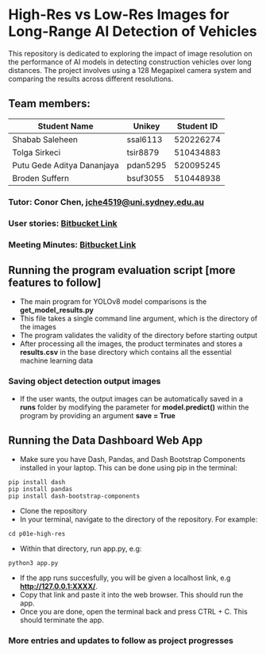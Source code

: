 # High-Res vs Low-Res Images for Long-Range AI Detection of Vehicles

This repository is dedicated to exploring the impact of image resolution on the performance of AI models in detecting construction vehicles over long distances. The project involves using a 128 Megapixel camera system and comparing the results across different resolutions.

## Team members:

| Student Name                          | Unikey   | Student ID  |
|---------------------------------------|----------|-------------|
| Shabab Saleheen                       | ssal6113 | 520226274   |
| Tolga Sirkeci                        | tsir8879 | 510434883   |
| Putu Gede Aditya Dananjaya          | pdan5295 | 520095245   |
| Broden Suffern                       | bsuf3055 | 510448938   |

### Tutor: Conor Chen, jche4519@uni.sydney.edu.au

### User stories: [Bitbucket Link](https://bitbucket.org/comp3888_m10_3_/capstone_project/src/main/docs/user-stories/user-stories.md)

### Meeting Minutes: [Bitbucket Link](https://bitbucket.org/comp3888_m10_3_/capstone_project/src/main/docs/minutes/meeting_minutes.md)

## Running the program evaluation script [more features to follow]

- The main program for YOLOv8 model comparisons is the **get_model_results.py**
- This file takes a single command line argument, which is the directory of the images
- The program validates the validity of the directory before starting output
- After processing all the images, the product terminates and stores a **results.csv** in the base directory which contains all the essential machine learning data

### Saving object detection output images

- If the user wants, the output images can be automatically saved in a **runs** folder by modifying the parameter for **model.predict()** within the program by providing an argument **save = True**

## Running the Data Dashboard Web App

- Make sure you have Dash, Pandas, and Dash Bootstrap Components installed in your laptop. This can be done using pip in the terminal:
```
pip install dash
pip install pandas
pip install dash-bootstrap-components

```

- Clone the repository
- In your terminal, navigate to the directory of the repository. For example:
```
cd p01e-high-res

```
- Within that directory, run app.py, e.g:
```
python3 app.py
```
- If the app runs succesfully, you will be given a localhost link, e.g **http://127.0.0.1:XXXX/**. 
- Copy that link and paste it into the web browser. This should run the app.
- Once you are done, open the terminal back and press CTRL + C. This should terminate the app. 

### More entries and updates to follow as project progresses